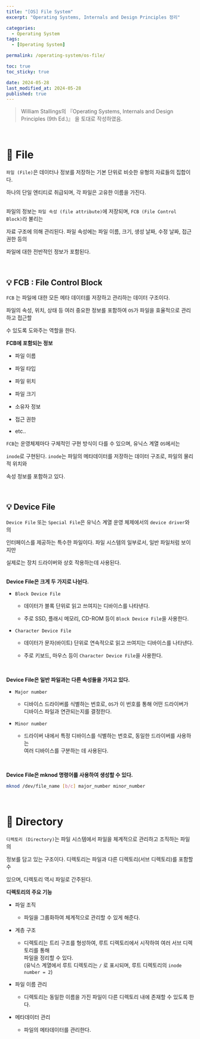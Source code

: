 ```yaml
---
title: "[OS] File System"
excerpt: "Operating Systems, Internals and Design Principles 정리"

categories:
  - Operating System
tags:
  - [Operating System]

permalink: /operating-system/os-file/

toc: true
toc_sticky: true

date: 2024-05-28
last_modified_at: 2024-05-28
published: true
---
```


> William Stallings의 『Operating Systems, Internals and Design Principles (9th Ed.)』 을 토대로 작성하였음. <br>

<br>

# 👑 File

`파일 (File)`은 데이터나 정보를 저장하는 기본 단위로 비슷한 유형의 자료들의 집합이다. <br>

하나의 단일 엔티티로 취급되며, 각 파일은 고유한 이름을 가진다. <br><br>

파일의 정보는 `파일 속성 (file attribute)`에 저장되며, `FCB (File Control Block)`라 불리는 <br>

자료 구조에 의해 관리된다. 파일 속성에는 파일 이름, 크기, 생성 날짜, 수정 날짜, 접근 권한 등의 <br>

파일에 대한 전반적인 정보가 포함된다.

<br>

## 💡 FCB : File Control Block

`FCB` 는 파일에 대한 모든 메타 데이터를 저장하고 관리하는 데이터 구조이다. <br>

파일의 속성, 위치, 상태 등 여러 중요한 정보를 포함하여 `OS`가 파일을 효율적으로 관리하고 접근할 <br>

수 있도록 도와주는 역할을 한다. <br>

**FCB에 포함되는 정보**

- 파일 이름

- 파일 타입

- 파일 위치

- 파일 크기

- 소유자 정보

- 접근 권한

- etc..

`FCB`는 운영체제마다 구체적인 구현 방식이 다를 수 있으며, 유닉스 계열 `OS`에서는 <br>

`inode`로 구현된다. `inode`는 파일의 메타데이터를 저장하는 데이터 구조로, 파일의 물리적 위치와 <br>

속성 정보를 포함하고 있다.

<br>

## 💡 Device File

`Device File` 또는 `Special File`은 유닉스 계열 운영 체제에서의 `device driver`와의 <br>

인터페이스를 제공하는 특수한 파일이다. 파일 시스템의 일부로서, 일반 파일처럼 보이지만 <br>

실제로는 장치 드라이버와 상호 작용하는데 사용된다. <br><br>

**Device File은 크게 두 가지로 나뉜다.**

- `Block Device File`

    + 데이터가 블록 단위로 읽고 쓰여지는 디바이스를 나타낸다.

    + 주로 SSD, 플래시 메모리, CD-ROM 등이 `Block Device File`을 사용한다.

- `Character Device File`

    + 데이터가 문자(바이트) 단위로 연속적으로 읽고 쓰여지는 디바이스를 나타낸다.

    + 주로 키보드, 마우스 등이 `Character Device File`을 사용한다.

<br>

**Device File은 일반 파일과는 다른 속성들을 가지고 있다.**

- `Major number`

    + 디바이스 드라이버를 식별하는 번호로, `OS`가 이 번호를 통해 어떤 드라이버가 <br>
      디바이스 파일과 연관되는지를 결정한다.
    
- `Minor number`

    + 드라이버 내에서 특정 디바이스를 식별하는 번호로, 동일한 드라이버를 사용하는 <br>
      여러 디바이스를 구분하는 데 사용된다.

<br>

**Device File은 mknod 명령어를 사용하여 생성할 수 있다.**

```sh
mknod /dev/file_name [b/c] major_number minor_number
```

<br>

# 👑 Directory

`디렉토리 (Directory)`는 파일 시스템에서 파일을 체계적으로 관리하고 조직하는 파일의 <br>

정보를 담고 있는 구조이다. 디렉토리는 파일과 다른 디렉토리(서브 디렉토리)를 포함할 수 <br>

있으며, 디렉토리 역시 파일로 간주된다. <br>

**디렉토리의 주요 기능**

- 파일 조직

    + 파일을 그룹화하여 체계적으로 관리할 수 있게 해준다.

- 계층 구조

    + 디렉토리는 트리 구조를 형성하여, 루트 디렉토리에서 시작하여 여러 서브 디렉토리를 통해 <br>
     파일을 정리할 수 있다. <br>
     (유닉스 계열에서 루트 디렉토리는 `/` 로 표시되며, 루트 디렉토리의 `inode number = 2`)

- 파일 이름 관리

    + 디렉토리는 동일한 이름을 가진 파일이 다른 디렉토리 내에 존재할 수 있도록 한다.

- 메타데이터 관리

    + 파일의 메타데이터를 관리한다.



